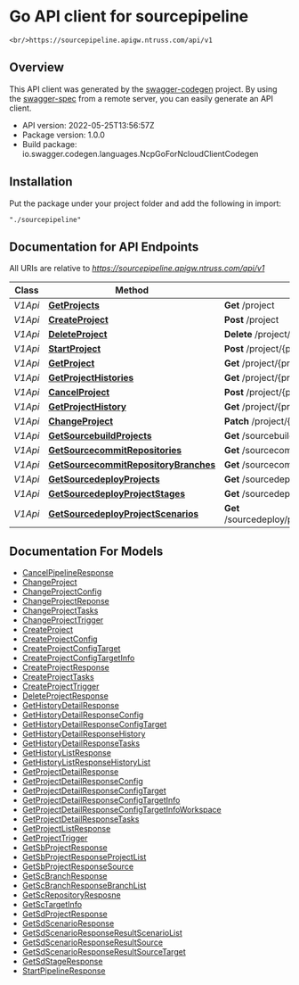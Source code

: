 # Go API client for sourcepipeline

    <br/>https://sourcepipeline.apigw.ntruss.com/api/v1

## Overview
This API client was generated by the [swagger-codegen](https://github.com/swagger-api/swagger-codegen) project.  By using the [swagger-spec](https://github.com/swagger-api/swagger-spec) from a remote server, you can easily generate an API client.

- API version: 2022-05-25T13:56:57Z
- Package version: 1.0.0
- Build package: io.swagger.codegen.languages.NcpGoForNcloudClientCodegen

## Installation
Put the package under your project folder and add the following in import:
```
"./sourcepipeline"
```

## Documentation for API Endpoints

All URIs are relative to *https://sourcepipeline.apigw.ntruss.com/api/v1*

Class | Method | HTTP request | Description
------------ | ------------- | ------------- | -------------
*V1Api* | [**GetProjects**](docs/V1Api.md#GetProjects) | **Get** /project | 
*V1Api* | [**CreateProject**](docs/V1Api.md#CreateProject) | **Post** /project | 
*V1Api* | [**DeleteProject**](docs/V1Api.md#DeleteProject) | **Delete** /project/{projectId} | 
*V1Api* | [**StartProject**](docs/V1Api.md#StartProject) | **Post** /project/{projectId}/do | 
*V1Api* | [**GetProject**](docs/V1Api.md#GetProject) | **Get** /project/{projectId} | 
*V1Api* | [**GetProjectHistories**](docs/V1Api.md#GetProjectHistories) | **Get** /project/{projectId}/history | 
*V1Api* | [**CancelProject**](docs/V1Api.md#CancelProject) | **Post** /project/{projectId}/history/{historyId}/cancel | 
*V1Api* | [**GetProjectHistory**](docs/V1Api.md#GetProjectHistory) | **Get** /project/{projectId}/history/{historyId} | 
*V1Api* | [**ChangeProject**](docs/V1Api.md#ChangeProject) | **Patch** /project/{projectId} | 
*V1Api* | [**GetSourcebuildProjects**](docs/V1Api.md#GetSourcebuildProjects) | **Get** /sourcebuild/project | 
*V1Api* | [**GetSourcecommitRepositories**](docs/V1Api.md#GetSourcecommitRepositories) | **Get** /sourcecommit/repository | 
*V1Api* | [**GetSourcecommitRepositoryBranches**](docs/V1Api.md#GetSourcecommitRepositoryBranches) | **Get** /sourcecommit/repository/{repositoryName}/branch | 
*V1Api* | [**GetSourcedeployProjects**](docs/V1Api.md#GetSourcedeployProjects) | **Get** /sourcedeploy/project | 
*V1Api* | [**GetSourcedeployProjectStages**](docs/V1Api.md#GetSourcedeployProjectStages) | **Get** /sourcedeploy/project/{projectId}/stage | 
*V1Api* | [**GetSourcedeployProjectScenarios**](docs/V1Api.md#GetSourcedeployProjectScenarios) | **Get** /sourcedeploy/project/{projectId}/stage/{stageId}/scenario | 


## Documentation For Models

 - [CancelPipelineResponse](docs/CancelPipelineResponse.md)
 - [ChangeProject](docs/ChangeProject.md)
 - [ChangeProjectConfig](docs/ChangeProjectConfig.md)
 - [ChangeProjectReponse](docs/ChangeProjectReponse.md)
 - [ChangeProjectTasks](docs/ChangeProjectTasks.md)
 - [ChangeProjectTrigger](docs/ChangeProjectTrigger.md)
 - [CreateProject](docs/CreateProject.md)
 - [CreateProjectConfig](docs/CreateProjectConfig.md)
 - [CreateProjectConfigTarget](docs/CreateProjectConfigTarget.md)
 - [CreateProjectConfigTargetInfo](docs/CreateProjectConfigTargetInfo.md)
 - [CreateProjectResponse](docs/CreateProjectResponse.md)
 - [CreateProjectTasks](docs/CreateProjectTasks.md)
 - [CreateProjectTrigger](docs/CreateProjectTrigger.md)
 - [DeleteProjectResponse](docs/DeleteProjectResponse.md)
 - [GetHistoryDetailResponse](docs/GetHistoryDetailResponse.md)
 - [GetHistoryDetailResponseConfig](docs/GetHistoryDetailResponseConfig.md)
 - [GetHistoryDetailResponseConfigTarget](docs/GetHistoryDetailResponseConfigTarget.md)
 - [GetHistoryDetailResponseHistory](docs/GetHistoryDetailResponseHistory.md)
 - [GetHistoryDetailResponseTasks](docs/GetHistoryDetailResponseTasks.md)
 - [GetHistoryListResponse](docs/GetHistoryListResponse.md)
 - [GetHistoryListResponseHistoryList](docs/GetHistoryListResponseHistoryList.md)
 - [GetProjectDetailResponse](docs/GetProjectDetailResponse.md)
 - [GetProjectDetailResponseConfig](docs/GetProjectDetailResponseConfig.md)
 - [GetProjectDetailResponseConfigTarget](docs/GetProjectDetailResponseConfigTarget.md)
 - [GetProjectDetailResponseConfigTargetInfo](docs/GetProjectDetailResponseConfigTargetInfo.md)
 - [GetProjectDetailResponseConfigTargetInfoWorkspace](docs/GetProjectDetailResponseConfigTargetInfoWorkspace.md)
 - [GetProjectDetailResponseTasks](docs/GetProjectDetailResponseTasks.md)
 - [GetProjectListResponse](docs/GetProjectListResponse.md)
 - [GetProjectTrigger](docs/GetProjectTrigger.md)
 - [GetSbProjectResponse](docs/GetSbProjectResponse.md)
 - [GetSbProjectResponseProjectList](docs/GetSbProjectResponseProjectList.md)
 - [GetSbProjectResponseSource](docs/GetSbProjectResponseSource.md)
 - [GetScBranchResponse](docs/GetScBranchResponse.md)
 - [GetScBranchResponseBranchList](docs/GetScBranchResponseBranchList.md)
 - [GetScRepositoryResposne](docs/GetScRepositoryResposne.md)
 - [GetScTargetInfo](docs/GetScTargetInfo.md)
 - [GetSdProjectResponse](docs/GetSdProjectResponse.md)
 - [GetSdScenarioResponse](docs/GetSdScenarioResponse.md)
 - [GetSdScenarioResponseResultScenarioList](docs/GetSdScenarioResponseResultScenarioList.md)
 - [GetSdScenarioResponseResultSource](docs/GetSdScenarioResponseResultSource.md)
 - [GetSdScenarioResponseResultSourceTarget](docs/GetSdScenarioResponseResultSourceTarget.md)
 - [GetSdStageResponse](docs/GetSdStageResponse.md)
 - [StartPipelineResponse](docs/StartPipelineResponse.md)

